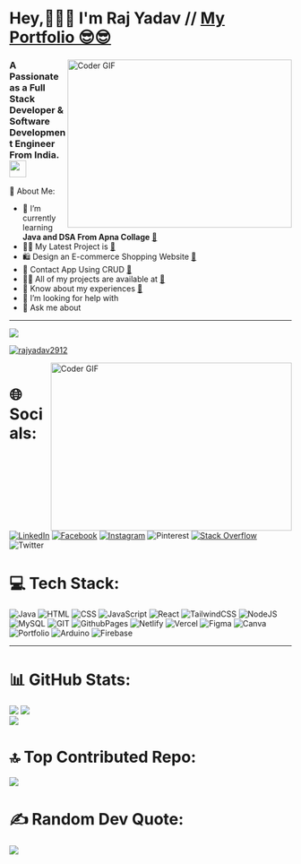 <h1 align="left">Hey,🧑🏻‍💻 I'm Raj Yadav // <a href='https://raj-portfolio-29.netlify.app/' target='_blank' >My Portfolio 😎😎</a></h1>
<div>
<img align="right" alt="Coder GIF" height=300 width=400 src="https://cdn.dribbble.com/users/730703/screenshots/6581243/avento.gif" />

<h3 align="left">A Passionate as a Full Stack Developer & Software Development Engineer From India. <img src="https://media.giphy.com/media/WUlplcMpOCEmTGBtBW/giphy.gif" width="30"></h3>
</div>

<div>

💫 About Me: 

- 🌱 I’m currently learning **Java and DSA From Apna Collage** <a href='https://github.com/Rajyadav2912/Alpha-3.0_Java_with_DSA' color=white >🔗</a> 
- 👨‍💻 My Latest Project is <a href='https://raj-portfolio-29.netlify.app/'>🔗</a><br>
- 🛍  Design an E-commerce Shopping Website <a href='https://e-commerce-shopping-website-29.netlify.app'>🔗</a><br>
- 📱 Contact App Using CRUD <a href='https://contact-app-crud.vercel.app/'>🔗</a><br>
- 👨‍💻 All of my projects are available at <a href='https://rajyadav2912.github.io/Raj_Portfolio_2920'>🔗</a><br>
- 📄 Know about my experiences <a href='https://drive.google.com/file/d/1ogExUr8iNERb639N2uY3KZ-5K5vJ8jC_/view?usp=sharing'>🔗</a><br>
- 🤝 I’m looking for help with<br>
- 💬 Ask me about
</div>

---
[![](https://visitcount.itsvg.in/api?id=Rajyadav2912&icon=5&color=1)](https://visitcount.itsvg.in)
<p align="left"><a href="https://github.com/ryo-ma/github-profile-trophy"><img src="https://github-profile-trophy.vercel.app/?username=rajyadav2912&theme=tokyonight" alt="rajyadav2912"/></a></p>
<img align='right' alt="Coder GIF" height=300 width=430 src="https://miro.medium.com/max/1360/0*7Q3yvSIv_t0ioJ-Z.gif" />
<p align="left"><a href="https://twitter.com/" target="blank"><img src="https://img.shields.io/twitter/follow/?logo=twitter&style=for-the-badge" alt="" /></a></p>

# 🌐 Socials:
[![LinkedIn](https://img.shields.io/badge/LinkedIn-%230077B5.svg?logo=linkedin&logoColor=white)](https://www.linkedin.com/in/rajyadav-2920r0218j8/)
[![Facebook](https://img.shields.io/badge/Facebook-%231877F2.svg?logo=Facebook&logoColor=white)](https://facebook.com/rajyadav) [![Instagram](https://img.shields.io/badge/Instagram-%23E4405F.svg?logo=Instagram&logoColor=white)](https://instagram.com/yadav_raj.29) ![Pinterest](https://img.shields.io/badge/Pinterest-%23E60023.svg?logo=Pinterest&logoColor=white) [![Stack Overflow](https://img.shields.io/badge/-Stackoverflow-FE7A16?logo=stack-overflow&logoColor=white)](https://stackoverflow.com/users/21994345/raj-yadav) ![Twitter](https://img.shields.io/badge/Twitter-%231DA1F2.svg?logo=Twitter&logoColor=white)

# 💻 Tech Stack:
![Java](https://img.shields.io/badge/java-%23ED8B00.svg?style=flat-square&logo=openjdk&logoColor=white) ![HTML](https://img.shields.io/badge/html-%23E34F26.svg?style=flat-square&logo=html5&logoColor=white) ![CSS](https://img.shields.io/badge/css-%231572B6.svg?style=flat-square&logo=css3&logoColor=white) ![JavaScript](https://img.shields.io/badge/javascript-%23323330.svg?style=flat-square&logo=javascript&logoColor=%23F7DF1E) ![React](https://img.shields.io/badge/react-%2320232a.svg?style=flat-square&logo=react&logoColor=%2361DAFB) ![TailwindCSS](https://img.shields.io/badge/tailwindcss-%2338B2AC.svg?style=flat-square&logo=tailwind-css&logoColor=white) ![NodeJS](https://img.shields.io/badge/node.js-6DA55F?style=flat-square&logo=node.js&logoColor=white) ![MySQL](https://img.shields.io/badge/mysql-%2300000f.svg?style=flat-square&logo=mysql&logoColor=white) ![GIT](https://img.shields.io/badge/Git-fc6d26?style=flat-square&logo=git&logoColor=white) ![GithubPages](https://img.shields.io/badge/github%20pages-121013?style=flat-square&logo=github&logoColor=white) ![Netlify](https://img.shields.io/badge/netlify-%23000000.svg?style=flat-square&logo=netlify&logoColor=#00C7B7) ![Vercel](https://img.shields.io/badge/vercel-%23000000.svg?style=flat-square&logo=vercel&logoColor=white)  ![Figma](https://img.shields.io/badge/figma-%23F24E1E.svg?style=flat-square&logo=figma&logoColor=white) ![Canva](https://img.shields.io/badge/Canva-%2300C4CC.svg?style=flat-square&logo=Canva&logoColor=white) ![Portfolio](https://img.shields.io/badge/Portfolio-%23000000.svg?style=flat-square&logo=firefox&logoColor=#FF7139) ![Arduino](https://img.shields.io/badge/-Arduino-00979D?style=flat-square&logo=Arduino&logoColor=white) ![Firebase](https://img.shields.io/badge/Firebase-%23ED8B00.svg?style=flat-square&logo=openjdk&logoColor=white)


---
# 📊 GitHub Stats:
![](https://github-readme-stats.vercel.app/api?username=Rajyadav2912&theme=highcontrast&hide_border=false&include_all_commits=false&count_private=false)
![](https://github-readme-streak-stats.herokuapp.com/?user=Rajyadav2912&theme=highcontrast&hide_border=false)<br/>
![](https://github-readme-stats.vercel.app/api/top-langs/?username=Rajyadav2912&theme=highcontrast&hide_border=false&include_all_commits=false&count_private=false&layout=compact)

# 🔝 Top Contributed Repo:
![](https://github-contributor-stats.vercel.app/api?username=Rajyadav2912&limit=5&theme=tokyonight&combine_all_yearly_contributions=true)

# ✍️ Random Dev Quote:
![](https://quotes-github-readme.vercel.app/api?type=horizontal&theme=dark)
